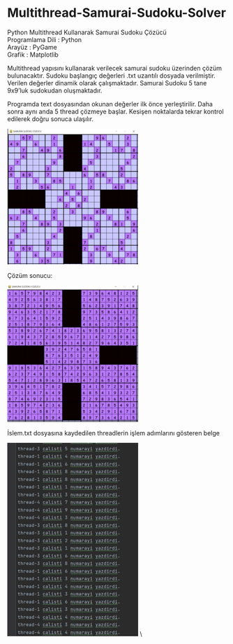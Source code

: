 # Multithread-Samurai-Sudoku-Solver
 Python Multithread Kullanarak Samurai Sudoku Çözücü \
 Programlama Dili : Python \
 Arayüz : PyGame \
 Grafik : Matplotlib 
 
 Multithread yapısını kullanarak verilecek samurai sudoku üzerinden çözüm bulunacaktır. Sudoku başlangıç değerleri .txt uzantılı dosyada verilmiştir. 
 Verilen değerler dinamik olarak çalışmaktadır.
 Samurai Sudoku 5 tane 9x9’luk sudokudan oluşmaktadır.
 
 Programda text dosyasından okunan değerler ilk önce yerleştirilir. Daha sonra aynı anda 5 thread çözmeye başlar.
 Kesişen noktalarda tekrar kontrol edilerek doğru sonuca ulaşılır.
  
 <img
  src="/images/sudoku1.png"
  alt="Alt text"
  title="Optional title"
  style="display: inline-block; margin: 0 auto;  width: 300px"> 
  

 Çözüm sonucu:

  <img
  src="/images/sudoku2.png"
  alt="Alt text"
  title="Optional title"
  style="display: inline-block; margin: 0 auto;  width: 300px"> 
  
  
  İslem.txt dosyasına kaydedilen threadlerin işlem adımlarını gösteren belge


  <img
  src="/images/sudoku3.png"
  alt="Alt text"
  title="Optional title"
  style="display: inline-block; margin: 0 auto;  width: 300px"> \
 
  
  

